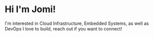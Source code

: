 # Hi I'm Jomi!
I'm interested in Cloud Infrastructure, Embedded Systems, as well as DevOps
I love to build, reach out if you want to connect!
